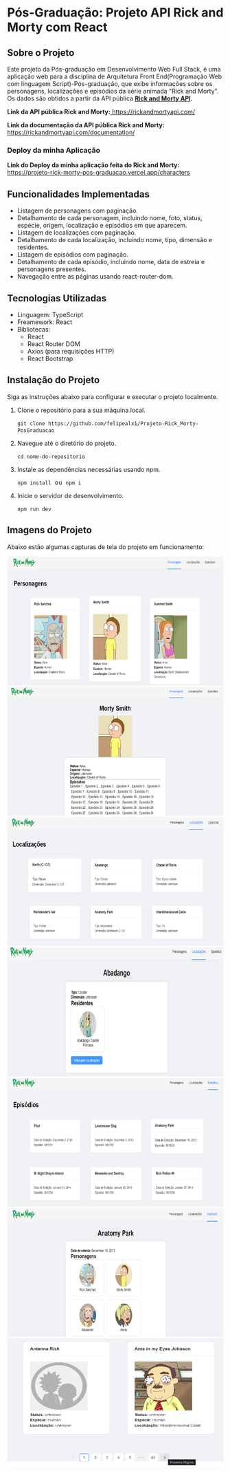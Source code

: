 
<body>

<h1>Pós-Graduação: Projeto API Rick and Morty com React</h1>

<h2>Sobre o Projeto</h2>
<p>
  Este projeto da Pós-graduação em Desenvolvimento Web Full Stack, é uma aplicação web para a disciplina de Arquitetura Front End(Programação Web com linguagem Script)-Pós-graduação,  que exibe informações sobre os personagens, localizações e episódios da série animada "Rick and Morty". 
  Os dados são obtidos a partir da API pública <b><a href="https://rickandmortyapi.com/">Rick and Morty API</a>.</b>
  <p><b>Link da API pública Rick and Morty:</b><a href="https://rickandmortyapi.com/"> https://rickandmortyapi.com/</a></p> 
  <p><b>Link da documentação da API pública Rick and Morty:</b><a href="https://rickandmortyapi.com/documentation/"> https://rickandmortyapi.com/documentation/</a></p>
  <h3>Deploy da minha Aplicação</h3>
  <p><b>Link do Deploy da minha aplicação feita do Rick and Morty:</b><a href="https://projeto-rick-morty-pos-graduacao.vercel.app/characters"> https://projeto-rick-morty-pos-graduacao.vercel.app/characters</a></p>
</p>

<h2>Funcionalidades Implementadas</h2>
<ul>
  <li>Listagem de personagens com paginação.</li>
  <li>Detalhamento de cada personagem, incluindo nome, foto, status, espécie, origem, localização e episódios em que aparecem.</li>
  <li>Listagem de localizações com paginação.</li>
  <li>Detalhamento de cada localização, incluindo nome, tipo, dimensão e residentes.</li>
  <li>Listagem de episódios com paginação.</li>
  <li>Detalhamento de cada episódio, incluindo nome, data de estreia e personagens presentes.</li>
  <li>Navegação entre as páginas usando react-router-dom.</li>
</ul>

<h2>Tecnologias Utilizadas</h2>
<ul>
  <li>Linguagem: TypeScript</li>
  <li>Freamework: React</li>
  <li>Bibliotecas:
    <ul>
      <li>React</li>
      <li>React Router DOM</li>
      <li>Axios (para requisições HTTP)</li>
      <li>React Bootstrap</li>
    </ul>
  </li>
</ul>

<h2>Instalação do Projeto</h2>
<p>Siga as instruções abaixo para configurar e executar o projeto localmente.</p>
<ol>
  <li>Clone o repositório para a sua máquina local.</li>
  <pre><code>git clone https://github.com/felipealx1/Projeto-Rick_Morty-PosGraduacao</code></pre>
  <li>Navegue até o diretório do projeto.</li>
  <pre><code>cd nome-do-repositorio</code></pre>
  <li>Instale as dependências necessárias usando npm.</li>
  <pre><code>npm install</code> ou <code>npm i</code></pre>
  <li>Inicie o servidor de desenvolvimento.</li>
  <pre><code>npm run dev</code></pre>
</ol>

<h2>Imagens do Projeto</h2>
<p>Abaixo estão algumas capturas de tela do projeto em funcionamento:</p>
  <img src="telas/personagens.png" alt="personagens" width="600" height="300">
  <img src="telas/person-detalhado.png" alt="personagens detalhados" width="600" height="300">
  <img src="telas/localizcao.png" alt="localização" width="600" height="300">
  <img src="telas/locali-detalhada.png" alt="localização detalhada" width="600" height="300">
  <img src="telas/episodios.png" alt="episódios" width="600" height="300">
  <img src="telas/ep-detalhado.png" alt="episódios detalhados" width="600" height="300">
  <img src="telas/paginacao.png" alt="paginação" width="600" height="300">

</body>
</html>

